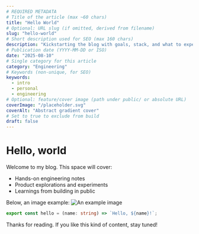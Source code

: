 ```yaml
---
# REQUIRED METADATA
# Title of the article (max ~60 chars)
title: "Hello World"
# Optional: URL slug (if omitted, derived from filename)
slug: "hello-world"
# Short description used for SEO (max 160 chars)
description: "Kickstarting the blog with goals, stack, and what to expect next."
# Publication date (YYYY-MM-DD or ISO)
date: "2025-08-10"
# Single category for this article
category: "Engineering"
# Keywords (non-unique, for SEO)
keywords:
  - intro
  - personal
  - engineering
# Optional: feature/cover image (path under public/ or absolute URL)
coverImage: "/placeholder.svg"
coverAlt: "Abstract gradient cover"
# Set to true to exclude from build
draft: false
---
```


# Hello, world

Welcome to my blog. This space will cover:

- Hands-on engineering notes
- Product explorations and experiments
- Learnings from building in public

Below, an image example:
![An example image](/placeholder.svg)


```ts
export const hello = (name: string) => `Hello, ${name}!`;
```

Thanks for reading. If you like this kind of content, stay tuned!
